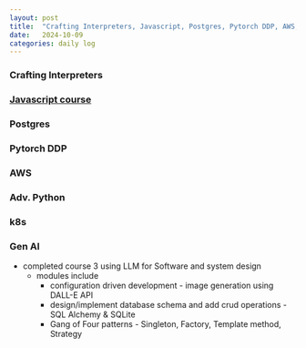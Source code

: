 ```yaml
---
layout: post
title:  "Crafting Interpreters, Javascript, Postgres, Pytorch DDP, AWS, Adv. Python, k8s, Gen AI"
date:   2024-10-09
categories: daily log
---
```


### Crafting Interpreters

### [Javascript course](https://www.udemy.com/course/the-complete-javascript-course/)

### Postgres

### Pytorch DDP

### AWS

### Adv. Python

### k8s

### Gen AI
- completed course 3 using LLM for Software and system design
  - modules include 
    - configuration driven development - image generation using DALL-E API
    - design/implement database schema and add crud operations - SQL Alchemy & SQLite
    - Gang of Four patterns - Singleton, Factory, Template method, Strategy
